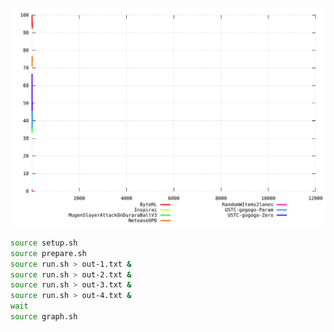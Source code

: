 ![results](graph.svg)

```sh
source setup.sh
source prepare.sh
source run.sh > out-1.txt &
source run.sh > out-2.txt &
source run.sh > out-3.txt &
source run.sh > out-4.txt &
wait
source graph.sh
```
